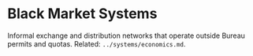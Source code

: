 # Black Market Systems

Informal exchange and distribution networks that operate outside Bureau permits and quotas. Related: `../systems/economics.md`.

